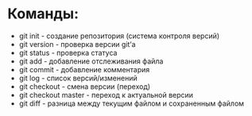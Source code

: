 # **Команды:**
* git init - создание репозитория (система контроля версий)
* git version - проверка версии git’а
* git status - проверка статуса
* git add - добавление отслеживания файла
* git commit - добавление комментария
* git log - список версий/изменений
* git checkout - смена версии (переход)
* git checkout master - переход к актуальной версии
* git diff - разница между текущим файлом и сохраненным файлом